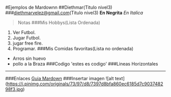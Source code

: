 #Ejemplos de Mardownn
##Diethmar(Titulo nivel3)
###diethmarvelez@gmail.com(Titulo nivel3)
**En Negrita**
*En Italica*
>Notas
###Mis Hobbys(Lista Ordenada)
1. Ver Futbol.
2. Jugar Futbol.
3. jugar free fire.
4. Programar.
###Mis Comidas favoritas(Lista no ordenada)
- Arros sin huevo
- pollo a la Braza
###Codigo
'estes es codigo'
###Lineas Horizontales
---
###Enlaces
[Guia Mardown](https://markdownguide.org)
###Insertar imagen
![alt text] (https://i.pinimg.com/originals/73/97/d8/7397d8bfa860ec6185d7c903748298f3.jpg)